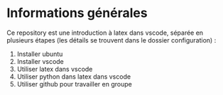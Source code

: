 # Informations générales
Ce repository est une introduction à latex dans vscode, séparée en plusieurs étapes (les détails se trouvent dans le dossier configuration) :
1. Installer ubuntu
2. Installer vscode
3. Utiliser latex dans vscode
4. Utiliser python dans latex dans vscode
5. Utiliser github pour travailler en groupe
